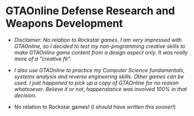 # GTAOnline Defense Research and Weapons Development
   
* *Disclaimer: No relation to Rockstar games. I am very impressed with GTAOnline, so I decided to test my non-programming creative skills to make GTAOnline game content from a design aspect only. It was really more of a "creative fit".*

*  *I also use GTAOnline to practice my Computer Science fundamentals, systems analysis and reverse engineering skills. Other games can be used. I just happened to pick up a copy of GTAOnline for no reason whatsoever. Believe it or not, happenstance was involved 100% in that decision.*
   
* No relation to Rockstar games! (*I should have written this sooner!*)



